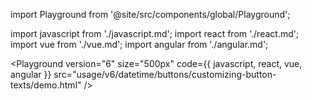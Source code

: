 import Playground from '@site/src/components/global/Playground';

import javascript from './javascript.md';
import react from './react.md';
import vue from './vue.md';
import angular from './angular.md';

<Playground
  version="6"
  size="500px"
  code={{ javascript, react, vue, angular }}
  src="usage/v6/datetime/buttons/customizing-button-texts/demo.html"
/>
